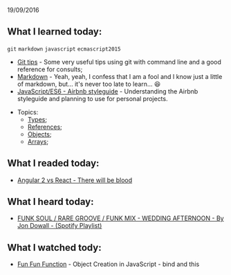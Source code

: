 19/09/2016

## What I learned today:

`git` `markdown` `javascript` `ecmascript2015`

* [Git tips](https://ericdouglas.github.io/2016/04/01/Git-Useful-Tips/#more) - Some very useful tips using git with command line and a good reference for consults;
* [Markdown](https://guides.github.com/features/mastering-markdown/) - Yeah, yeah, I confess that I am a fool and I know just a little of markdown, but... it's never too late to learn... :laughing: 
* [JavaScript/ES6 - Airbnb styleguide](https://github.com/airbnb/javascript) - Understanding the Airbnb styleguide and planning to use for personal projects. 
 - Topics:
 	- [Types](https://github.com/airbnb/javascript#types);
 	- [References](https://github.com/airbnb/javascript#references);
 	- [Objects](https://github.com/airbnb/javascript#objects);
 	- [Arrays](https://github.com/airbnb/javascript#arrays);

## What I readed today:

* [Angular 2 vs React - There will be blood](https://medium.freecodecamp.com/angular-2-versus-react-there-will-be-blood-66595faafd51#.cwkme2gry)

## What I heard today:

* [FUNK SOUL / RARE GROOVE / FUNK MIX - WEDDING AFTERNOON - By Jon Dowall - (Spotify Playlist)](https://play.spotify.com/user/jondo/playlist/0vCtq13ZGrRzG0IC6AOEoJ?play=true&utm_source=open.spotify.com&utm_medium=open)

## What I watched tody: 

* [Fun Fun Function](https://www.youtube.com/watch?v=GhbhD1HR5vk&index=1&list=PL0zVEGEvSaeHBZFy6Q8731rcwk0Gtuxub) - Object Creation in JavaScript - bind and this
